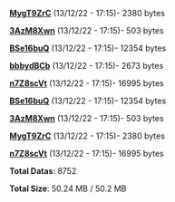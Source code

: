 [**MygT9ZrC**](/data/MygT9ZrC.txt) (13/12/22 - 17:15)- 2380 bytes

[**3AzM8Xwn**](/data/3AzM8Xwn.txt) (13/12/22 - 17:15)- 503 bytes

[**BSe16buQ**](/data/BSe16buQ.txt) (13/12/22 - 17:15)- 12354 bytes

[**bbbydBCb**](/data/bbbydBCb.txt) (13/12/22 - 17:15)- 2673 bytes

[**n7Z8scVt**](/data/n7Z8scVt.txt) (13/12/22 - 17:15)- 16995 bytes

[**BSe16buQ**](/data/BSe16buQ.txt) (13/12/22 - 17:15)- 12354 bytes

[**3AzM8Xwn**](/data/3AzM8Xwn.txt) (13/12/22 - 17:15)- 503 bytes

[**MygT9ZrC**](/data/MygT9ZrC.txt) (13/12/22 - 17:15)- 2380 bytes

[**n7Z8scVt**](/data/n7Z8scVt.txt) (13/12/22 - 17:15)- 16995 bytes

**Total Datas**: 8752

**Total Size**: 50.24 MB / 50.2 MB